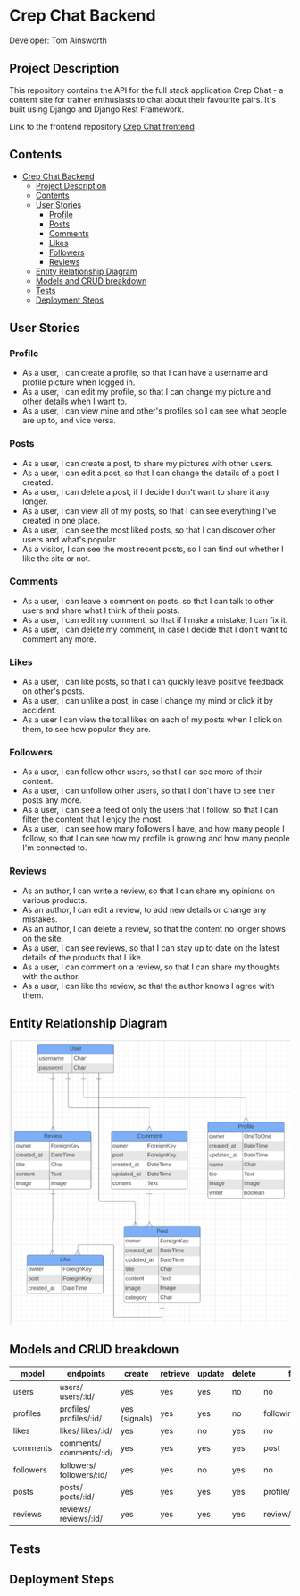 # Crep Chat Backend

Developer: Tom Ainsworth

## Project Description

This repository contains the API for the full stack application Crep Chat - a content site for trainer enthusiasts to chat about their favourite pairs.
It's built using Django and Django Rest Framework.

Link to the frontend repository [Crep Chat frontend](https://github.com/Tom-Ainsworth/crepchat-frontend)

## Contents

- [Crep Chat Backend](#crep-chat-backend)
  - [Project Description](#project-description)
  - [Contents](#contents)
  - [User Stories](#user-stories)
    - [Profile](#profile)
    - [Posts](#posts)
    - [Comments](#comments)
    - [Likes](#likes)
    - [Followers](#followers)
    - [Reviews](#reviews)
  - [Entity Relationship Diagram](#entity-relationship-diagram)
  - [Models and CRUD breakdown](#models-and-crud-breakdown)
  - [Tests](#tests)
  - [Deployment Steps](#deployment-steps)

## User Stories

### Profile

- As a user, I can create a profile, so that I can have a username and profile picture when logged in.
- As a user, I can edit my profile, so that I can change my picture and other details when I want to.
- As a user, I can view mine and other's profiles so I can see what people are up to, and vice versa.

### Posts

- As a user, I can create a post, to share my pictures with other users.
- As a user, I can edit a post, so that I can change the details of a post I created.
- As a user, I can delete a post, if I decide I don't want to share it any longer.
- As a user, I can view all of my posts, so that I can see everything I've created in one place.
- As a user, I can see the most liked posts, so that I can discover other users and what's popular.
- As a visitor, I can see the most recent posts, so I can find out whether I like the site or not.

### Comments

- As a user, I can leave a comment on posts, so that I can talk to other users and share what I think of their posts.
- As a user, I can edit my comment, so that if I make a mistake, I can fix it.
- As a user, I can delete my comment, in case I decide that I don't want to comment any more.

### Likes

- As a user, I can like posts, so that I can quickly leave positive feedback on other's posts.
- As a user, I can unlike a post, in case I change my mind or click it by accident.
- As a user I can view the total likes on each of my posts when I click on them, to see how popular they are.

### Followers

- As a user, I can follow other users, so that I can see more of their content.
- As a user, I can unfollow other users, so that I don't have to see their posts any more.
- As a user, I can see a feed of only the users that I follow, so that I can filter the content that I enjoy the most.
- As a user, I can see how many followers I have, and how many people I follow, so that I can see how my profile is growing and how many people I'm connected to.

### Reviews

- As an author, I can write a review, so that I can share my opinions on various products.
- As an author, I can edit a review, to add new details or change any mistakes.
- As an author, I can delete a review, so that the content no longer shows on the site.
- As a user, I can see reviews, so that I can stay up to date on the latest details of the products that I like.
- As a user, I can comment on a review, so that I can share my thoughts with the author.
- As a user, I can like the review, so that the author knows I agree with them.

## Entity Relationship Diagram

![Entity Relationship Diagram](docs/readme/entity-relational-diagram.png)

## Models and CRUD breakdown

| model     | endpoints                    | create        | retrieve | update | delete | filter                   | text search |
| --------- | ---------------------------- | ------------- | -------- | ------ | ------ | ------------------------ | ----------- |
| users     | users/ users/:id/         | yes           | yes      | yes    | no     | no                       | no          |
| profiles  | profiles/ profiles/:id/   | yes (signals) | yes      | yes    | no     | following/followed    | name        |
| likes     | likes/ likes/:id/         | yes           | yes      | no     | yes    | no                       | no          |
| comments  | comments/ comments/:id/   | yes           | yes      | yes    | yes    | post                     | no          |
| followers | followers/ followers/:id/ | yes           | yes      | no     | yes    | no                       | no          |
| posts     | posts/ posts/:id/         | yes           | yes      | yes    | yes    | profile/liked/feed | title       |
| reviews   | reviews/ reviews/:id/         | yes           | yes      | yes    | yes    | review/liked/feed | title/category       |

## Tests

## Deployment Steps
